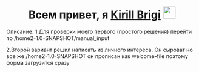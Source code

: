 <h1 align="center">Всем привет, я <a href="https://daniilshat.ru/" target="_blank">Kirill Brigi</a> 
<img src="https://github.com/blackcater/blackcater/raw/main/images/Hi.gif" height="32"/></h1>

Описание:
1.Для проверки моего первого (простого решения) перейти по /home2-1.0-SNAPSHOT/manual_input

2.Второй вариант решил написать из личного интереса. 
Он сыроват но все же /home2-1.0-SNAPSHOT он прописан как welcome-file поэтому форма загрузится сразу
